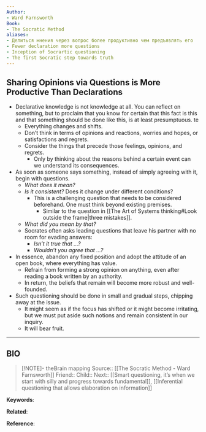 ```yaml
---
Author: 
- Ward Farnsworth
Book: 
- The Socratic Method
aliases: 
- Делиться мнения через вопрос более продуктивно чем предъявлять его
- Fewer declaration more questions
- Inception of Socrartic questioning
- The first Socratic step towards truth
---
```

## Sharing Opinions via Questions is More Productive Than Declarations

- Declarative knowledge is not knowledge at all. You can reflect on something, but to proclaim that you know for certain that this fact is this and that something should be done like this, is at least presumptuous. te
	- Everything changes and shifts.
	- Don’t think in terms of opinions and reactions, worries and hopes, or satisfactions and regrets.
	- Consider the things that precede those feelings, opinions, and regrets.
		- Only by thinking about the reasons behind a certain event can we understand its consequences.
- As soon as someone says something, instead of simply agreeing with it, begin with questions.
	- *What does it mean?*
	- *Is it consistent?* Does it change under different conditions? 
		- This is a challenging question that needs to be considered beforehand. One must think beyond existing premises.
			- Similar to the question in [[The Art of Systems thinking#Look outside the frame|three mistakes]].
	- *What did you mean by that?*
	- Socrates often asks leading questions that leave his partner with no room for evading answers:
		- *Isn’t it true that …?*
		- *Wouldn’t you agree that …?*
- In essence, abandon any fixed position and adopt the attitude of an open book, where everything has value.
	- Refrain from forming a strong opinion on anything, even after reading a book written by an authority.
	- In return, the beliefs that remain will become more robust and well-founded.
- Such questioning should be done in small and gradual steps, chipping away at the issue.
	- It might seem as if the focus has shifted or it might become irritating, but we must put aside such notions and remain consistent in our inquiry. 
	- It will bear fruit.


***
## BIO
> [!NOTE]- theBrain mapping
> Source:: [[The Socratic Method - Ward Farnsworth]]
> Friend::
> Child::
> Next:: [[Smart questioning, it’s when we start with silly and progress towards fundamental]], [[Inferential questioning that allows elaboration on information]]

**Keywords**:

**Related**:

**Reference**: 